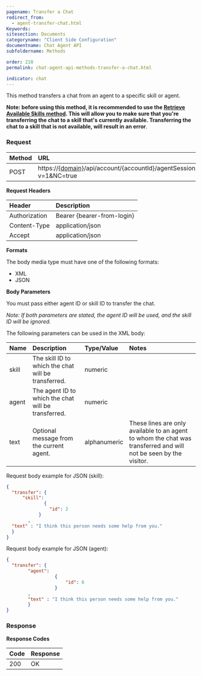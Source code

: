 ```yaml
---
pagename: Transfer a Chat
redirect_from:
  - agent-transfer-chat.html
Keywords:
sitesection: Documents
categoryname: "Client Side Configuration"
documentname: Chat Agent API
subfoldername: Methods

order: 210
permalink: chat-agent-api-methods-transfer-a-chat.html

indicator: chat
---
```


This method transfers a chat from an agent to a specific skill or agent.

**Note: before using this method, it is recommended to use the [Retrieve Available Skills method](agent-chat-agent-retrieve-skills.html). This will allow you to make sure that you're transferring the chat to a skill that's currently available. Transferring the chat to a skill that is not available, will result in an error**.

### Request

| Method | URL |
| :--- | :--- |
| POST | https://[{domain}](/agent-domain-domain-api.html)/api/account/{accountId}/agentSession/{agentSessionId}/chat/{chatId}/transfer?v=1&NC=true  |

**Request Headers**

| Header | Description |
| :--- | :--- |
| Authorization| Bearer {bearer-from-login} |
| Content-Type | application/json |
| Accept | application/json |

**Formats**

The body media type must have one of the following formats:

- XML
- JSON

**Body Parameters**

You must pass either agent ID or skill ID to transfer the chat.

*Note: If both parameters are stated, the agent ID will be used, and the skill ID will be ignored.*

The following parameters can be used in the XML body:

| Name | Description | Type/Value | Notes |
| :--- | :--- | :--- | :--- |
| skill | The skill ID to which the chat will be transferred. | numeric | |
| agent | The agent ID to which the chat will be transferred. | numeric | |
| text | Optional message from the current agent. | alphanumeric | These lines are only available to an agent to whom the chat was transferred and will not be seen by the visitor. |

Request body example for JSON (skill):

```json
{
  "transfer": {
      "skill":
              {
                "id": 2
            }
        ,
  "text" : "I think this person needs some help from you."
  }
}
```

Request body example for JSON (agent):

```json
{
  "transfer": {
        "agent":
                  {
                      "id": 6
                  }
        ,
        "text" : "I think this person needs some help from you."
        }
}
```

### Response

**Response Codes**

| Code | Response |
| :--- | :--- |
| 200 | OK |

